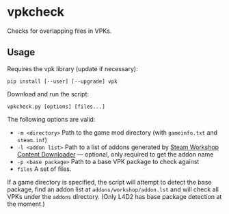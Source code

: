 # vpkcheck
Checks for overlapping files in VPKs.

## Usage

Requires the vpk library (update if necessary):

	pip install [--user] [--upgrade] vpk

Download and run the script:

	vpkcheck.py [options] [files...]

The following options are valid:

* `-m <directory>` Path to the game mod directory (with `gameinfo.txt` and `steam.inf`)
* `-l <addon list>` Path to a list of addons generated by [Steam Workshop Content Downloader][ws]
&mdash; optional, only required to get the addon name
* `-p <base package>` Path to a base VPK package to check against
* `files` A set of files.

If a game directory is specified, the script will attempt to detect the base package, find an
addon list at `addons/workshop/addon.lst` and will check all VPKs under the `addons` directory.
(Only L4D2 has base package detection at the moment.)

[ws]: https://github.com/Geam/steam_workshop_downloader/
